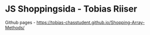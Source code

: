 # JS Shoppingsida - Tobias Riiser 

Github pages - https://tobias-chasstudent.github.io/Shopping-Array-Methods/

